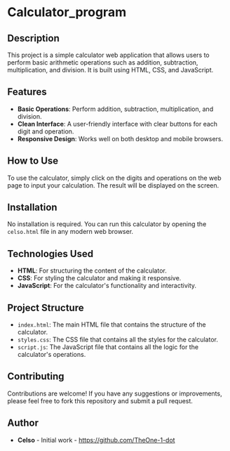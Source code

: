 # Calculator_program


## Description
This project is a simple calculator web application that allows users to perform basic arithmetic operations such as addition, subtraction, multiplication, and division. It is built using HTML, CSS, and JavaScript.

## Features
- **Basic Operations**: Perform addition, subtraction, multiplication, and division.
- **Clean Interface**: A user-friendly interface with clear buttons for each digit and operation.
- **Responsive Design**: Works well on both desktop and mobile browsers.

## How to Use
To use the calculator, simply click on the digits and operations on the web page to input your calculation. The result will be displayed on the screen.

## Installation
No installation is required. You can run this calculator by opening the `celso.html` file in any modern web browser.

## Technologies Used
- **HTML**: For structuring the content of the calculator.
- **CSS**: For styling the calculator and making it responsive.
- **JavaScript**: For the calculator's functionality and interactivity.

## Project Structure
- `index.html`: The main HTML file that contains the structure of the calculator.
- `styles.css`: The CSS file that contains all the styles for the calculator.
- `script.js`: The JavaScript file that contains all the logic for the calculator's operations.

## Contributing
Contributions are welcome! If you have any suggestions or improvements, please feel free to fork this repository and submit a pull request.

## Author
- **Celso** - Initial work - https://github.com/TheOne-1-dot
